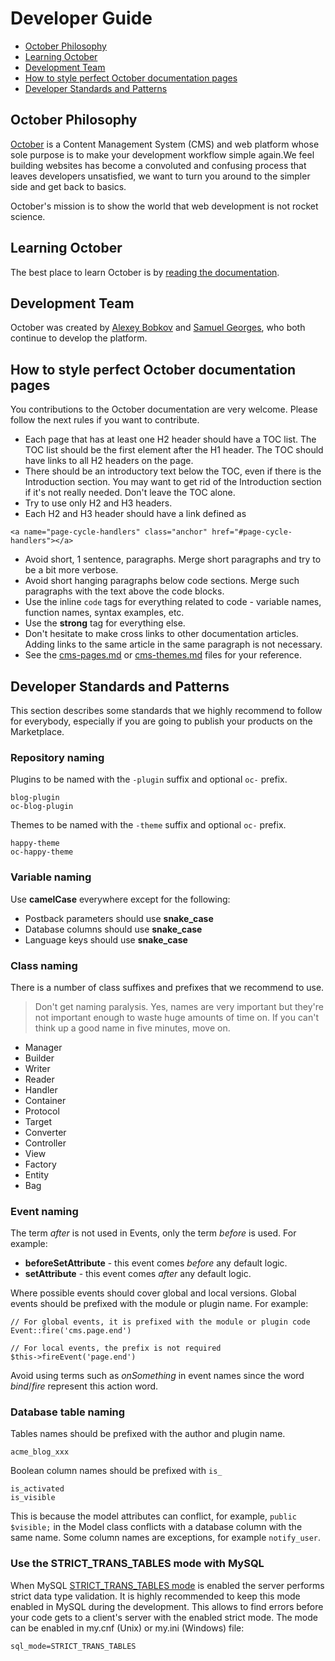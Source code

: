 # Developer Guide

- [October Philosophy](#philosophy)
- [Learning October](#learning)
- [Development Team](#team)
- [How to style perfect October documentation pages](#writing-docs)
- [Developer Standards and Patterns](#developer-standards)

<a name="philosophy" class="anchor" href="#philosophy"></a>
## October Philosophy

[October](http://octobercms.com) is a Content Management System (CMS) and web platform whose sole purpose is to make your development workflow simple again.We feel building websites has become a convoluted and confusing process that leaves developers unsatisfied, we want to turn you around to the simpler side and get back to basics.

October's mission is to show the world that web development is not rocket science.

<a name="learning" class="anchor" href="#learning"></a>
## Learning October

The best place to learn October is by [reading the documentation](http://octobercms.com/docs).

<a name="team" class="anchor" href="#team"></a>
## Development Team

October was created by [Alexey Bobkov](http://ca.linkedin.com/pub/aleksey-bobkov/2b/ba0/232) and [Samuel Georges](http://au.linkedin.com/pub/sam-georges/31/641/a9), who both continue to develop the platform.

<a name="writing-docs" class="anchor" href="#writing-docs"></a>
## How to style perfect October documentation pages

You contributions to the October documentation are very welcome. Please follow the next rules if you want to contribute.

* Each page that has at least one H2 header should have a TOC list. The TOC list should be the first element after the H1 header. The TOC should have links to all H2 headers on the page.
* There should be an introductory text below the TOC, even if there is the Introduction section. You may want to get rid of the Introduction section if it's not really needed. Don't leave the TOC alone.
* Try to use only H2 and H3 headers.
* Each H2 and H3 header should have a link defined as 

```
<a name="page-cycle-handlers" class="anchor" href="#page-cycle-handlers"></a>
```

* Avoid short, 1 sentence, paragraphs. Merge short paragraphs and try to be a bit more verbose.
* Avoid short hanging paragraphs below code sections. Merge such paragraphs with the text above the code blocks.
* Use the inline `code` tags for everything related to code - variable names, function names, syntax examples, etc.
* Use the **strong** tag for everything else.
* Don't hesitate to make cross links to other documentation articles. Adding links to the same article in the same paragraph is not necessary.
* See the [cms-pages.md](cms-pages.md) or [cms-themes.md](cms-themes.md) files for your reference.

<a name="developer-standards" class="anchor" href="#developer-standards"></a>
## Developer Standards and Patterns

This section describes some standards that we highly recommend to follow for everybody, especially if you are going to publish your products on the Marketplace.

<a name="repository-naming" class="anchor" href="#repository-naming"></a>
### Repository naming

Plugins to be named with the `-plugin` suffix and optional `oc-` prefix.

    blog-plugin
    oc-blog-plugin

Themes to be named with the `-theme` suffix and optional `oc-` prefix.

    happy-theme
    oc-happy-theme

<a name="variable-naming" class="anchor" href="#variable-naming"></a>
### Variable naming

Use **camelCase** everywhere except for the following:

* Postback parameters should use **snake_case**
* Database columns should use **snake_case**
* Language keys should use **snake_case**

<a name="class-naming" class="anchor" href="#class-naming"></a>
### Class naming

There is a number of class suffixes and prefixes that we recommend to use. 

> Don't get naming paralysis. Yes, names are very important but they're not important enough to waste huge amounts of time on. If you can't think up a good name in five minutes, move on.

* Manager
* Builder
* Writer
* Reader
* Handler
* Container
* Protocol
* Target
* Converter
* Controller
* View
* Factory
* Entity
* Bag

<a name="event-naming" class="anchor" href="#event-naming"></a>
### Event naming

The term *after* is not used in Events, only the term *before* is used. For example:

* **beforeSetAttribute** - this event comes *before* any default logic.
* **setAttribute** - this event comes *after* any default logic.

Where possible events should cover global and local versions. Global events should be prefixed with the module or plugin name. For example:

    // For global events, it is prefixed with the module or plugin code
    Event::fire('cms.page.end')

    // For local events, the prefix is not required
    $this->fireEvent('page.end')

Avoid using terms such as *onSomething* in event names since the word *bind*/*fire* represent this action word.

<a name="db-table-naming" class="anchor" href="#db-table-naming"></a>
### Database table naming

Tables names should be prefixed with the author and plugin name.

    acme_blog_xxx

Boolean column names should be prefixed with `is_`

    is_activated
    is_visible

This is because the model attributes can conflict, for example, `public $visible;` in the Model class conflicts with a database column with the same name. Some column names are exceptions, for example `notify_user`.

<a name="strict-trans-tables" class="anchor" href="#strict-trans-tables"></a>
### Use the STRICT_TRANS_TABLES mode with MySQL

When MySQL [STRICT_TRANS_TABLES mode](http://dev.mysql.com/doc/refman/5.0/en/sql-mode.html) is enabled the server performs strict data type validation. It is highly recommended to keep this mode enabled in MySQL during the development. This allows to find errors before your code gets to a client's server with the enabled strict mode. The mode can be enabled in my.cnf (Unix) or my.ini (Windows) file:

    sql_mode=STRICT_TRANS_TABLES